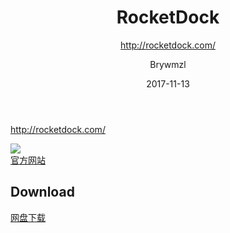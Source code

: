 ﻿---
layout:     post
title:      RocketDock
subtitle:   http://rocketdock.com/
date:       2017-11-13
author:     Brywmzl
header-img: img/post-bg-debug.png
catalog: false
tags:
---
http://rocketdock.com/

<!--more-->

![](http://imglf2.ph.126.net/oRDIbom_vN5Q_CO0-4TTVA==/6630121086187933082.png)  
[官方网站](http://rocketdock.com/)  
## Download  
[网盘下载](http://pan.baidu.com/s/1i3CJ8pf)  
